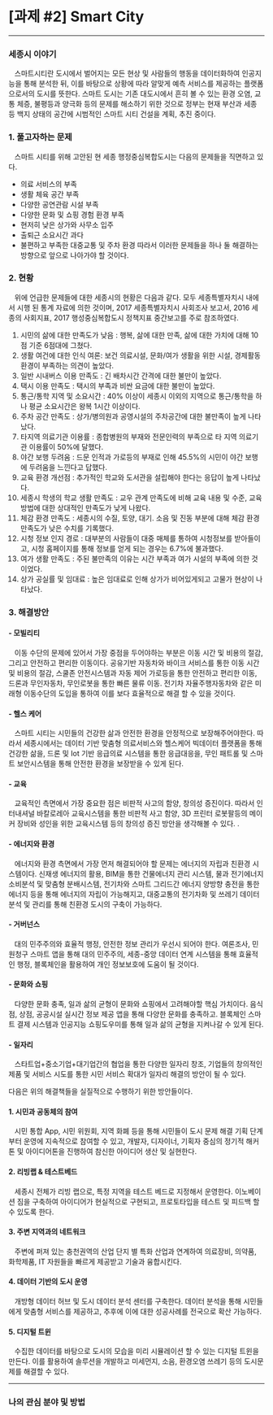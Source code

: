 # [과제 #2] Smart City
***
### 세종시 이야기
&nbsp; &nbsp;스마트시티란 도시에서 벌어지는 모든 현상 및 사람들의 행동을 데이터화하여 인공지능을 통해 분석한 뒤, 이를 바탕으로 상황에 따라 알맞게 예측 서비스를 제공하는 플랫폼으로서의 도시를 뜻한다. 스마트 도시는 기존 대도시에서 흔히 볼 수 있는 환경 오염, 교통 체증, 불평등과 양극화 등의 문제를 해소하기 위한 것으로 정부는 현재 부산과 세종 등 백지 상태의 공간에 시범적인 스마트 시티 건설을 계획, 추진 중이다. 
### 1. 풀고자하는 문제
&nbsp; &nbsp;스마트 시티를 위해 고안된 현 세종 행정중심복합도시는 다음의 문제들을 직면하고 있다.
-	의료 서비스의 부족
-	생활 체육 공간 부족
-	다양한 공연관람 시설 부족
-	다양한 문화 및 쇼핑 경험 환경 부족
-	현저히 낮은 상가와 사무소 입주
-	출퇴근 소요시간 과다
-	불편하고 부족한 대중교통 및 주차 환경
따라서 이러한 문제들을 하나 둘 해결하는 방향으로 앞으로 나아가야 할 것이다. 

### 2. 현황
&nbsp; &nbsp;위에 언급한 문제들에 대한 세종시의 현황은 다음과 같다. 모두 세종특별자치시 내에서 시행 된 통계 자료에 의한 것이며, 2017 세종특별자치시 사회조사 보고서, 2016 세종의 사회지표, 2017 행성중심복합도시 정책지표 중간보고를 주로 참조하였다. 

1.	시민의 삶에 대한 만족도가 낮음 : 행복, 삶에 대한 만족, 삶에 대한 가치에 대해 10점 기준 6점대에 그쳤다.
2.	생활 여건에 대한 인식 여론: 보건 의료시설, 문화/여가 생활을 위한 시설, 경제활동 환경이 부족하는 의견이 높았다. 
3.	일반 시내버스 이용 만족도 : 긴 배차시간 간격에 대한 불만이 높았다. 
4.	택시 이용 만족도 : 택시의 부족과 비싼 요금에 대한 불만이 높았다. 
5.	통근/통학 지역 및 소요시간 : 40% 이상이 세종시 이외의 지역으로 통근/통학을 하나 평균 소요시간은 왕복 1시간 이상이다. 
6.	주차 공간 만족도 : 상가/병의원과 공영시설의 주차공간에 대한 불만족이 높게 나타났다. 
7.	타지역 의료기관 이용률 : 종합병원의 부재와 전문인력의 부족으로 타 지역 의료기관 이용률이 50%에 달했다.
8.	야간 보행 두려움 : 드문 인적과 가로등의 부재로 인해 45.5%의 시민이 야간 보행에 두려움을 느낀다고 답했다. 
9.	교육 환경 개선점 : 추가적인 학교와 도서관을 설립해야 한다는 응답이 높게 나타났다. 
10.	세종시 학생의 학교 생활 만족도 : 교우 관계 만족도에 비해 교육 내용 및 수준, 교육 방법에 대한 상대적인 만족도가 낮게 나왔다.
11.	체감 환경 만족도 : 세종시의 수질, 토양, 대기. 소음 및 진동 부분에 대해 체감 환경 만족도가 낮은 수치를 기록했다. 
12.	 시청 정보 인지 경로 : 대부분의 사람들이 대중 매체를 통하여 시청정보를 받아들이고, 시청 홈페이지를 통해 정보를 얻게 되는 경우는 6.7%에 불과했다. 
13.	여가 생활 만족도 : 주된 불만족의 이유는 시간 부족과 여가 시설의 부족에 의한 것이었다. 
14.	상가 공실률 및 임대료 : 높은 임대료로 인해 상가가 비어있게되고 고물가 현상이 나타났다. 
### 3. 해결방안
#### - 모빌리티
&nbsp; &nbsp;이동 수단의 문제에 있어서 가장 중점을 두어야하는 부분은 이동 시간 및 비용의 절감, 그리고 안전하고 편리한 이동이다. 공유기반 자동차와 바이크 서비스를 통한 이동 시간 및 비용의 절감, 스쿨존 안전시스템과 자동 제어 가로등을 통한 안전하고 편리한 이동, 드론과 무인자동차, 무인로봇을 통한 빠른 물류 이동. 전기차 자율주행자동차와 같은 미래형 이동수단의 도입을 통하여 이를 보다 효율적으로 해결 할 수 있을 것이다. 
#### - 헬스 케어
&nbsp; &nbsp;스마트 시티는 시민들의 건강한 삶과 안전한 환경을 안정적으로 보장해주어야한다. 따라서 세종시에서는 데이터 기반 맞춤형 의료서비스와 헬스케어 빅데이터 플랫폼을 통해 건강한 삶을, 드론 및 Iot 기반 응급의료 시스템을 통한 응급대응을, 무인 패트롤 및 스마트 보안시스템을 통해 안전한 환경을 보장받을 수 있게 된다. 
#### - 교육 
&nbsp; &nbsp;교육적인 측면에서 가장 중요한 점은 비판적 사고의 함양, 창의성 증진이다. 따라서 인터내셔널 바칼로레아 교육시스템을 통한 비판적 사고 함양, 3D 프린터 로봇팔등의 메이커 장비와 성인을 위한 교육시스템 등의 창의성 증진 방안을 생각해볼 수 있다. .
#### -	에너지와 환경 
&nbsp; &nbsp;에너지와 환경 측면에서 가장 먼저 해결되어야 할 문제는 에너지의 자립과 친환경 시스템이다. 신재생 에너지의 활용, BIM을 통한 건물에너지 관리 시스템, 물과 전기에너지 소비분석 및 맞춤형 분배시스템, 전기차와 스마트 그리드간 에너지 양방향 충전을 통한 에너지 등을 통해 에너지의 자립이 가능해지고, 대중교통의 전기차화 및 쓰레기 데이터 분석 및 관리를 통해 친환경 도시의 구축이 가능하다.
#### -	거버넌스 
&nbsp; &nbsp;대의 민주주의와 효율적 행정, 안전한 정보 관리가 우선시 되어야 한다. 여론조사, 민원청구 스마트 앱을 통해 대의 민주주의, 세종-중앙 데이터 연계 시스템을 통해 효율적인 행정, 블록체인을 활용하여 개인 정보보호에 도움이 될 것이다. 
#### -	문화와 쇼핑 
&nbsp; &nbsp;다양한 문화 충족, 일과 삶의 균형이 문화와 쇼핑에서 고려해야할 핵심 가치이다. 음식점, 상점, 공공시설 실시간 정보 제공 앱을 통해 다양한 문화를 충족하고. 블록체인 스마트 결제 시스템과 인공지능 쇼핑도우미를 통해 일과 삶의 균형을 지켜나갈 수 있게 된다. 
#### -	일자리 
&nbsp; &nbsp;스타트업+중소기업+대기업간의 협업을 통한 다양한 일자리 창조, 기업들의 창의적인 제품 및 서비스 시도를 통한 시민 서비스 확대가 일자리 해결의 방안이 될 수 있다. 


다음은 위의 해결책들을 실질적으로 수행하기 위한 방안들이다. 

#### 1.	시민과 공동체의 참여 
&nbsp; &nbsp;시민 통합 App, 시민 위원회, 지역 화폐 등을 통해 시민들이 도시 문제 해결 기획 단계부터 운영에 지속적으로 참여할 수 있고, 개발자, 디자이너, 기획자 중심의 정기적 해커톤 및 아이디어톤을 진행하여 참신한 아이디어 생산 및 실현한다. 
#### 2.	리빙랩 & 테스트베드 
&nbsp; &nbsp;세종시 전체가 리빙 랩으로, 특정 지역을 테스트 베드로 지정해서 운영한다. 이노베이션 짐을 구축하여 아이디어가 현실적으로 구현되고, 프로토타입을 테스트 및 피드백 할 수 있도록 한다. 
#### 3.	주변 지역과의 네트워크 
&nbsp; &nbsp;주변에 퍼져 있는 충천권역의 산업 단지 별 특화 산업과 연계하여 의료장비, 의약품, 화학제품, IT 자원들을 빠르게 제공받고 기술과 융합시킨다. 
#### 4.	데이터 기반의 도시 운영 
&nbsp; &nbsp;개방형 데이터 허브 및 도시 데이터 분석 센터를 구축한다. 데이터 분석을 통해 시민들에게 맞춤형 서비스를 제공하고, 추후에 이에 대한 성공사례를 전국으로 확산 가능하다. 
#### 5.	디지털 트윈 
&nbsp; &nbsp;수집한 데이터를 바탕으로 도시의 모습을 미리 시뮬레이션 할 수 있는 디지털 트윈을 만든다. 이를 활용하여 솔루션을 개발하고 미세먼지, 소음, 환경오염 쓰레기 등의 도시문제를 해결할 수 있다. 


***

### 나의 관심 분야 및 방법

